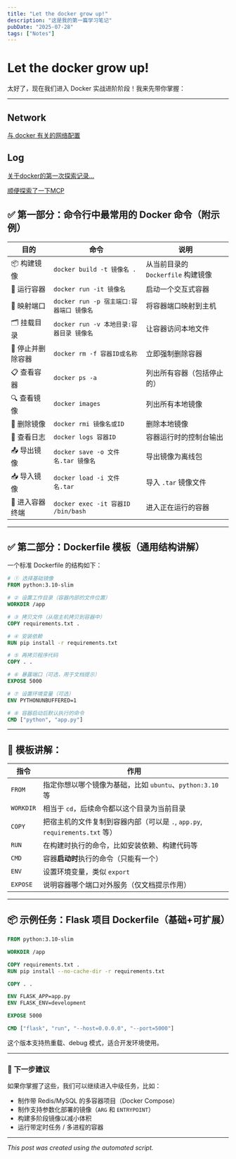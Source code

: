 ```yaml
---
title: "Let the docker grow up!"
description: "这是我的第一篇学习笔记"
pubDate: "2025-07-28"
tags: ["Notes"]
---
```


# Let the docker grow up!
太好了，现在我们进入 Docker 实战进阶阶段！我来先带你掌握：

---


## Network

<!-- - [与docker有关的网络配置](./docker/network.md) -->
[与 docker 有关的网络配置](/blog/docker/Network)

## Log
[关于docker的第一次探索记录…](/blog/docker/log)

[顺便探索了一下MCP](/blog/MCP/log)

## ✅ 第一部分：命令行中最常用的 Docker 命令（附示例）

| 目的         | 命令                               | 说明                       |
| ---------- | -------------------------------- | ------------------------ |
| 📦 构建镜像    | `docker build -t 镜像名 .`          | 从当前目录的 `Dockerfile` 构建镜像 |
| 🚀 运行容器    | `docker run -it 镜像名`             | 启动一个交互式容器                |
| 🔌 映射端口    | `docker run -p 宿主端口:容器端口 镜像名`    | 将容器端口映射到主机               |
| 🗂️ 挂载目录   | `docker run -v 本地目录:容器目录 镜像名`    | 让容器访问本地文件                |
| 🧼 停止并删除容器 | `docker rm -f 容器ID或名称`           | 立即强制删除容器                 |
| 📋 查看容器    | `docker ps -a`                   | 列出所有容器（包括停止的）            |
| 🔍 查看镜像    | `docker images`                  | 列出所有本地镜像                 |
| 🧹 删除镜像    | `docker rmi 镜像名或ID`              | 删除本地镜像                   |
| 🧾 查看日志    | `docker logs 容器ID`               | 容器运行时的控制台输出              |
| 📤 导出镜像    | `docker save -o 文件名.tar 镜像名`     | 导出镜像为离线包                 |
| 📥 导入镜像    | `docker load -i 文件名.tar`         | 导入 `.tar` 镜像文件           |
| 🔧 进入容器终端  | `docker exec -it 容器ID /bin/bash` | 进入正在运行的容器                |

---

## ✅ 第二部分：Dockerfile 模板（通用结构讲解）

一个标准 Dockerfile 的结构如下：

```dockerfile
# ① 选择基础镜像
FROM python:3.10-slim

# ② 设置工作目录（容器内部的文件位置）
WORKDIR /app

# ③ 拷贝文件（从宿主机拷贝到容器中）
COPY requirements.txt .

# ④ 安装依赖
RUN pip install -r requirements.txt

# ⑤ 再拷贝程序代码
COPY . .

# ⑥ 暴露端口（可选，用于文档提示）
EXPOSE 5000

# ⑦ 设置环境变量（可选）
ENV PYTHONUNBUFFERED=1

# ⑧ 容器启动后默认执行的命令
CMD ["python", "app.py"]
```

---

## 🔧 模板讲解：

| 指令        | 作用                                                      |
| --------- | ------------------------------------------------------- |
| `FROM`    | 指定你想以哪个镜像为基础，比如 `ubuntu`、`python:3.10` 等                |
| `WORKDIR` | 相当于 `cd`，后续命令都以这个目录为当前目录                                |
| `COPY`    | 把宿主机的文件复制到容器内部（可以是 `.`, `app.py`, `requirements.txt` 等） |
| `RUN`     | 在构建时执行的命令，比如安装依赖、构建代码等                                  |
| `CMD`     | 容器**启动时**执行的命令（只能有一个）                                   |
| `ENV`     | 设置环境变量，类似 `export`                                      |
| `EXPOSE`  | 说明容器哪个端口对外服务（仅文档提示作用）                                   |

---

## 📦 示例任务：Flask 项目 Dockerfile（基础+可扩展）

```dockerfile
FROM python:3.10-slim

WORKDIR /app

COPY requirements.txt .
RUN pip install --no-cache-dir -r requirements.txt

COPY . .

ENV FLASK_APP=app.py
ENV FLASK_ENV=development

EXPOSE 5000

CMD ["flask", "run", "--host=0.0.0.0", "--port=5000"]
```

这个版本支持热重载、debug 模式，适合开发环境使用。

---

### 🚀 下一步建议

如果你掌握了这些，我们可以继续进入中级任务，比如：

* 制作带 Redis/MySQL 的多容器项目（Docker Compose）
* 制作支持参数化部署的镜像（`ARG` 和 `ENTRYPOINT`）
* 构建多阶段镜像以减小体积
* 运行带定时任务 / 多进程的容器



---

*This post was created using the automated script.*
